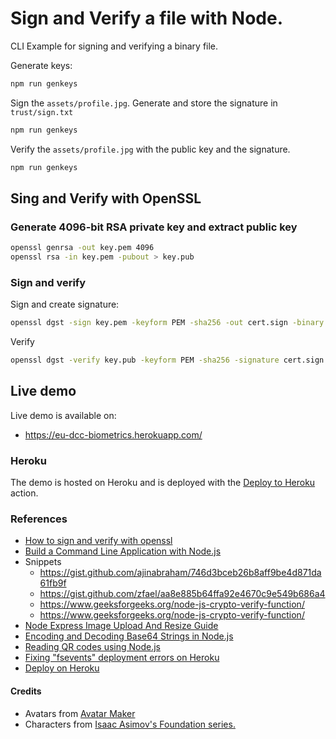 # Sign and Verify a file with Node.
CLI Example for signing and verifying a binary file.

Generate keys:
```bash
npm run genkeys
```

Sign the `assets/profile.jpg`. Generate and store the signature in `trust/sign.txt`
```bash
npm run genkeys
```

Verify the `assets/profile.jpg` with the public key and the signature.
```bash
npm run genkeys
```

## Sing and Verify with OpenSSL
### Generate 4096-bit RSA private key and extract public key
```bash
openssl genrsa -out key.pem 4096
openssl rsa -in key.pem -pubout > key.pub
```

### Sign and verify
Sign and create signature:
```bash
openssl dgst -sign key.pem -keyform PEM -sha256 -out cert.sign -binary profile.jpg
```

Verify 
```bash
openssl dgst -verify key.pub -keyform PEM -sha256 -signature cert.sign -binary profile.jpg
```

## Live demo
Live demo is available on:
* https://eu-dcc-biometrics.herokuapp.com/

### Heroku 
The demo is hosted on Heroku and is deployed with the [Deploy to Heroku](https://github.com/marketplace/actions/deploy-to-heroku) action.

### References
* [How to sign and verify with openssl](https://pagefault.blog/2019/04/22/how-to-sign-and-verify-using-openssl/)
* [Build a Command Line Application with Node.js](https://developer.okta.com/blog/2019/06/18/command-line-app-with-nodejs)
* Snippets
    * https://gist.github.com/ajinabraham/746d3bceb26b8aff9be4d871da61fb9f
    * https://gist.github.com/zfael/aa8e885b64ffa92e4670c9e549b686a4
    * https://www.geeksforgeeks.org/node-js-crypto-verify-function/
    * https://www.geeksforgeeks.org/node-js-crypto-verify-function/
* [Node Express Image Upload And Resize Guide](https://appdividend.com/2022/03/03/node-express-image-upload-and-resize/)
* [Encoding and Decoding Base64 Strings in Node.js](https://stackabuse.com/encoding-and-decoding-base64-strings-in-node-js/)
* [Reading QR codes using Node.js](https://www.geeksforgeeks.org/reading-qr-codes-using-node-js/)
* [Fixing "fsevents" deployment errors on Heroku](https://www.danielternyak.com/post/fixing-fsevents-deployment-errors-on-heroku)
* [Deploy on Heroku](https://devcenter.heroku.com/articles/deploying-nodejs)

#### Credits
* Avatars from [Avatar Maker](https://avatarmaker.com/) 
* Characters from [Isaac Asimov's Foundation series.](https://en.wikipedia.org/wiki/Foundation_series)
